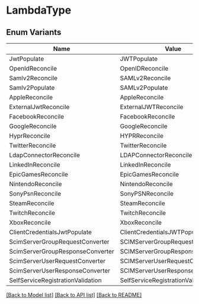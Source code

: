 # LambdaType

## Enum Variants

| Name | Value |
|---- | -----|
| JwtPopulate | JWTPopulate |
| OpenIdReconcile | OpenIDReconcile |
| Samlv2Reconcile | SAMLv2Reconcile |
| Samlv2Populate | SAMLv2Populate |
| AppleReconcile | AppleReconcile |
| ExternalJwtReconcile | ExternalJWTReconcile |
| FacebookReconcile | FacebookReconcile |
| GoogleReconcile | GoogleReconcile |
| HyprReconcile | HYPRReconcile |
| TwitterReconcile | TwitterReconcile |
| LdapConnectorReconcile | LDAPConnectorReconcile |
| LinkedInReconcile | LinkedInReconcile |
| EpicGamesReconcile | EpicGamesReconcile |
| NintendoReconcile | NintendoReconcile |
| SonyPsnReconcile | SonyPSNReconcile |
| SteamReconcile | SteamReconcile |
| TwitchReconcile | TwitchReconcile |
| XboxReconcile | XboxReconcile |
| ClientCredentialsJwtPopulate | ClientCredentialsJWTPopulate |
| ScimServerGroupRequestConverter | SCIMServerGroupRequestConverter |
| ScimServerGroupResponseConverter | SCIMServerGroupResponseConverter |
| ScimServerUserRequestConverter | SCIMServerUserRequestConverter |
| ScimServerUserResponseConverter | SCIMServerUserResponseConverter |
| SelfServiceRegistrationValidation | SelfServiceRegistrationValidation |


[[Back to Model list]](../README.md#documentation-for-models) [[Back to API list]](../README.md#documentation-for-api-endpoints) [[Back to README]](../README.md)


